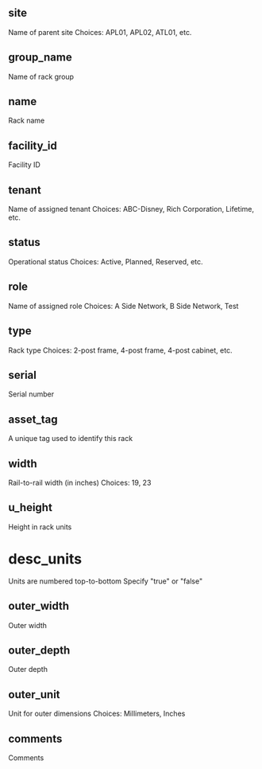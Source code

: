 ## site

Name of parent site
Choices: APL01, APL02, ATL01, etc.

## group_name		

Name of rack group

## name		

Rack name

## facility_id		

Facility ID

## tenant		

Name of assigned tenant
Choices: ABC-Disney, Rich Corporation, Lifetime, etc.

## status		

Operational status
Choices: Active, Planned, Reserved, etc.

## role		

Name of assigned role
Choices: A Side Network, B Side Network, Test

## type		

Rack type
Choices: 2-post frame, 4-post frame, 4-post cabinet, etc.

## serial		

Serial number

## asset_tag		

A unique tag used to identify this rack

## width		

Rail-to-rail width (in inches)
Choices: 19, 23

## u_height		

Height in rack units

# desc_units		

Units are numbered top-to-bottom
Specify "true" or "false"

## outer_width		

Outer width

## outer_depth		

Outer depth

## outer_unit		

Unit for outer dimensions
Choices: Millimeters, Inches

## comments		

Comments
